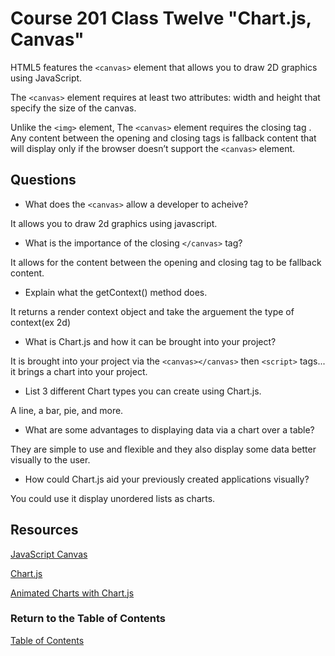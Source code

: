 # Course 201 Class Twelve "Chart.js, Canvas"

HTML5 features the `<canvas>` element that allows you to draw 2D graphics using JavaScript.

The `<canvas>` element requires at least two attributes: width and height that specify the size of the canvas.

Unlike the `<img>` element, The `<canvas>` element requires the closing tag </canvas>. Any content between the opening and closing tags is fallback content that will display only if the browser doesn’t support the `<canvas>` element.

## Questions

- What does the `<canvas>` allow a developer to acheive?

 It allows you to draw 2d graphics using javascript.

- What is the importance of the closing `</canvas>` tag?
 
 It allows for the content between the opening and closing tag to be fallback content.

- Explain what the getContext() method does.

 It returns a render context object and take the arguement the type of context(ex 2d)

- What is Chart.js and how it can be brought into your project?

 It is brought into your project via the `<canvas></canvas>` then `<script>` tags... it brings a chart into your project.

- List 3 different Chart types you can create using Chart.js.

 A line, a bar, pie, and more.

- What are some advantages to displaying data via a chart over a table?

 They are simple to use and flexible and they also display some data better visually to the user.

- How could Chart.js aid your previously created applications visually?

 You could use it display unordered lists as charts.


## Resources

[JavaScript Canvas](https://www.javascripttutorial.net/web-apis/javascript-canvas/)

[Chart.js](https://www.chartjs.org/docs/latest/)

[Animated Charts with Chart.js](https://www.webdesignerdepot.com/2013/11/easily-create-stunning-animated-charts-with-chart-js/)

### Return to the Table of Contents

[Table of Contents](https://todd75.github.io/reading-notes/)
